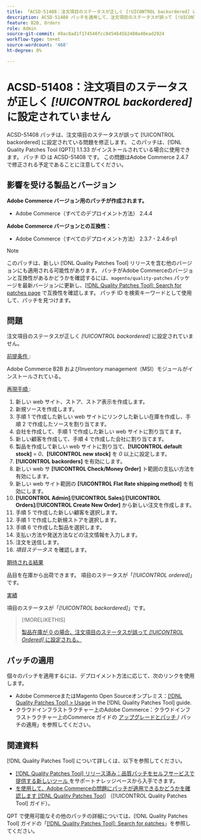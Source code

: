 ```yaml
---
title: 「ACSD-51408：注文項目のステータスが正しく [!UICONTROL backordered] に設定されていません」
description: ACSD-51408 パッチを適用して、注文項目のステータスが誤って [!UICONTROL backordered] に設定されているAdobe Commerceの問題を修正してください。
feature: B2B, Orders
role: Admin
source-git-commit: 49ac8ad1f174546fcc0454645b2480a40ead2924
workflow-type: tm+mt
source-wordcount: '468'
ht-degree: 0%

---
```


# ACSD-51408：注文項目のステータスが正しく *[!UICONTROL backordered]* に設定されていません

ACSD-51408 パッチは、注文項目のステータスが誤って [!UICONTROL backordered] に設定されている問題を修正します。 このパッチは、[!DNL Quality Patches Tool (QPT)] 1.1.33 がインストールされている場合に使用できます。 パッチ ID は ACSD-51408 です。 この問題はAdobe Commerce 2.4.7 で修正される予定であることに注意してください。

## 影響を受ける製品とバージョン

**Adobe Commerce バージョン用のパッチが作成されます。**

* Adobe Commerce（すべてのデプロイメント方法） 2.4.4

**Adobe Commerce バージョンとの互換性：**

* Adobe Commerce（すべてのデプロイメント方法） 2.3.7 - 2.4.6-p1

>[!NOTE]
>
>このパッチは、新しい [!DNL Quality Patches Tool] リリースを含む他のバージョンにも適用される可能性があります。 パッチがAdobe Commerceのバージョンと互換性があるかどうかを確認するには、`magento/quality-patches` パッケージを最新バージョンに更新し、[[!DNL Quality Patches Tool]: Search for patches page](https://experienceleague.adobe.com/tools/commerce-quality-patches/index.html) で互換性を確認します。 パッチ ID を検索キーワードとして使用して、パッチを見つけます。

## 問題

注文項目のステータスが正しく *[!UICONTROL backordered]* に設定されていません。

<u> 前提条件 </u>:

Adobe Commerce B2B およびInventory management（MSI）モジュールがインストールされている。

<u> 再現手順 </u>:

1. 新しい web サイト、ストア、ストア表示を作成します。
1. 新規ソースを作成します。
1. 手順 1 で作成した新しい web サイトにリンクした新しい在庫を作成し、手順 2 で作成したソースを割り当てます。
1. 会社を作成して、手順 1 で作成した新しい web サイトに割り当てます。
1. 新しい顧客を作成して、手順 4 で作成した会社に割り当てます。
1. 製品を作成して新しい web サイトに割り当て、**[!UICONTROL default stock]** = *0*、**[!UICONTROL new stock]** を *0* 以上に設定します。
1. **[!UICONTROL backorders]** を有効にします。
1. 新しい web サ **[!UICONTROL Check/Money Order]** ト範囲の支払い方法を有効にします。
1. 新しい web サイト範囲の **[!UICONTROL Flat Rate shipping method]** を有効にします。
1. **[!UICONTROL Admin]**/**[!UICONTROL Sales]**/**[!UICONTROL Orders]**/**[!UICONTROL Create New Order]** から新しい注文を作成します。
1. 手順 5 で作成した新しい顧客を選択します。
1. 手順 1 で作成した新規ストアを選択します。
1. 手順 6 で作成した製品を選択します。
1. 支払い方法や発送方法などの注文情報を入力します。
1. 注文を送信します。
1. *項目ステータス* を確認します。

<u> 期待される結果 </u>

品目を在庫から出荷できます。 項目のステータスが「*[!UICONTROL ordered]*」です。

<u> 実績 </u>

項目のステータスが「*[!UICONTROL backordered]*」です。

>[!MORELIKETHIS]
>
>[ 製品在庫が 0 の場合、注文項目のステータスが誤って *[!UICONTROL Ordered]* に設定される。](/help/tools/quality-patches-tool/patches-available-in-qpt/v1-1-33/acsd-51735-order-item-status-incorrectly-set.md)

## パッチの適用

個々のパッチを適用するには、デプロイメント方法に応じて、次のリンクを使用します。

* Adobe CommerceまたはMagento Open Sourceオンプレミス：[[!DNL Quality Patches Tool] > Usage](https://experienceleague.adobe.com/docs/commerce-operations/tools/quality-patches-tool/usage.html) in the [!DNL Quality Patches Tool] guide.
* クラウドインフラストラクチャー上のAdobe Commerce：クラウドインフラストラクチャー上のCommerce ガイドの [ アップグレードとパッチ ](https://experienceleague.adobe.com/docs/commerce-cloud-service/user-guide/develop/upgrade/apply-patches.html)/ パッチの適用」を参照してください。

## 関連資料

[!DNL Quality Patches Tool] について詳しくは、以下を参照してください。

* [[!DNL Quality Patches Tool]  リリース済み：品質パッチをセルフサービスで提供する新しいツール ](https://experienceleague.adobe.com/en/docs/commerce-knowledge-base/kb/announcements/commerce-announcements/magento-quality-patches-released-new-tool-to-self-serve-quality-patches) をサポートナレッジベースから入手できます。
* [ を使用して、Adobe Commerceの問題にパッチが適用できるかどうかを確認します  [!DNL Quality Patches Tool]](/help/tools/quality-patches-tool/patches-available-in-qpt/check-patch-for-magento-issue-with-magento-quality-patches.md) （[!UICONTROL Quality Patches Tool] ガイド）。


QPT で使用可能なその他のパッチの詳細については、[!DNL Quality Patches Tool] ガイドの「[[!DNL Quality Patches Tool]: Search for patches](https://experienceleague.adobe.com/tools/commerce-quality-patches/index.html)」を参照してください。
